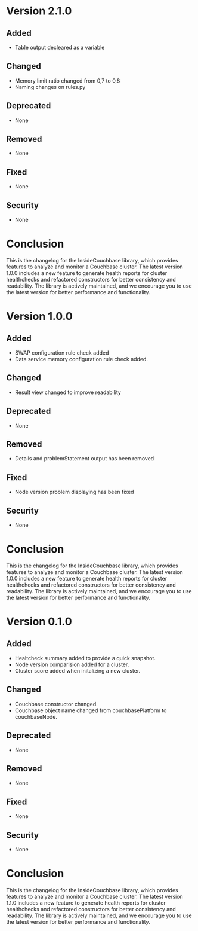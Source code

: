 # Version 2.1.0

## Added

- Table output decleared as a variable

## Changed

- Memory limit ratio changed from 0,7 to 0,8
- Naming changes on rules.py

## Deprecated

- None

## Removed

- None

## Fixed

- None

## Security 

- None

# Conclusion

This is the changelog for the InsideCouchbase library, which provides features to analyze and monitor a Couchbase cluster. The latest version 1.0.0 includes a new feature to generate health reports for cluster healthchecks and refactored constructors for better consistency and readability. The library is actively maintained, and we encourage you to use the latest version for better performance and functionality.

# Version 1.0.0

## Added

- SWAP configuration rule check added
- Data service memory configuration rule check added.

## Changed

- Result view changed to improve readability

## Deprecated

- None


## Removed

- Details and problemStatement output has been removed

## Fixed

- Node version problem displaying has been fixed

## Security 

- None

# Conclusion

This is the changelog for the InsideCouchbase library, which provides features to analyze and monitor a Couchbase cluster. The latest version 1.0.0 includes a new feature to generate health reports for cluster healthchecks and refactored constructors for better consistency and readability. The library is actively maintained, and we encourage you to use the latest version for better performance and functionality.


# Version 0.1.0

## Added

- Healtcheck summary added to provide a quick snapshot. 
- Node version comparision added for a cluster.
- Cluster score added when initalizing a new cluster. 

## Changed

- Couchbase constructor changed.
- Couchbase object name changed from couchbasePlatform to couchbaseNode.

## Deprecated

- None

## Removed

- None

## Fixed

- None

## Security 

- None

# Conclusion

This is the changelog for the InsideCouchbase library, which provides features to analyze and monitor a Couchbase cluster. The latest version 1.1.0 includes a new feature to generate health reports for cluster healthchecks and refactored constructors for better consistency and readability. The library is actively maintained, and we encourage you to use the latest version for better performance and functionality.